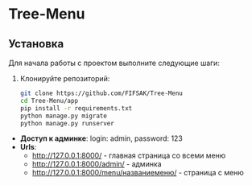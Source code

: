 # Tree-Menu

## Установка

Для начала работы с проектом выполните следующие шаги:

1. Клонируйте репозиторий:
   ```bash
   git clone https://github.com/FIFSAK/Tree-Menu
   cd Tree-Menu/app
   pip install -r requirements.txt
   python manage.py migrate
   python manage.py runserver


- **Доступ к админке**: 
 login: admin, password: 123
- **Urls**:
    -  http://127.0.0.1:8000/  - главная страница со всеми меню
    -  http://127.0.0.1:8000/admin/ - админка
    -  http://127.0.0.1:8000/menu/названиеменю/ - страница с меню